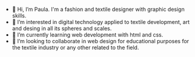 - 👋 Hi, I’m Paula. I'm a fashion and textile designer with graphic design skills.
- 👀 I’m interested in digital technology applied to textile development, art and desing in all its spheres and scales.
- 🌱 I’m currently learning web development with html and css.
- 💞️ I’m looking to collaborate in web design for educational purposes for the textile industry or any other related to the field.

<!---
paucampos7/paucampos7 is a ✨ special ✨ repository because its `README.md` (this file) appears on your GitHub profile.
You can click the Preview link to take a look at your changes.
--->
